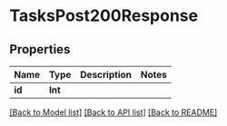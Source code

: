 # TasksPost200Response

## Properties
Name | Type | Description | Notes
------------ | ------------- | ------------- | -------------
**id** | **Int** |  | 

[[Back to Model list]](../README.md#documentation-for-models) [[Back to API list]](../README.md#documentation-for-api-endpoints) [[Back to README]](../README.md)


